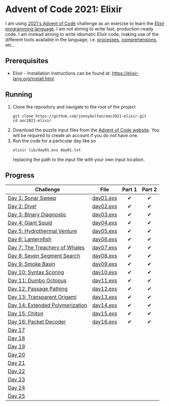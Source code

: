 # Advent of Code 2021: Elixir
I am using [2021's Advent of Code](https://adventofcode.com/2021) challenge as an exercise to learn the [Elixir programming language](https://elixir-lang.org).
I am not aiming to write fast, production-ready code.
I am instead aiming to write idiomatic Elixir code, making use of the different tools available in the language, i.e. [processes](https://elixir-lang.org/getting-started/processes.html), [comprehensions](https://elixir-lang.org/getting-started/comprehensions.html), etc..

## Prerequisites
- Elixir - Installation instructions can be found at: https://elixir-lang.org/install.html

## Running
1. Clone the repository and navigate to the root of the project
   ```
   git clone https://github.com/jonnybolton/aoc2021-elixir.git
   cd aoc2021-elixir
   ```
2. Download the puzzle input files from the [Advent of Code website](https://adventofcode.com/2021). You will be required to create an account if you do not have one.
3. Run the code for a particular day like so
   ```
   elixir lib/day01.exs day01.txt
   ```
   replacing the path to the input file with your own input location.

## Progress
| Challenge | File | Part 1 | Part 2 |
|-----------|------|:------:|:------:|
| [Day 1: Sonar Sweep](https://adventofcode.com/2021/day/1) | [day01.exs](lib/day01.exs) | ✔ | ✔ |
| [Day 2: Dive!](https://adventofcode.com/2021/day/2) | [day02.exs](lib/day02.exs) | ✔ | ✔ |
| [Day 3: Binary Diagnostic](https://adventofcode.com/2021/day/3) | [day03.exs](lib/day03.exs) | ✔ | ✔ |
| [Day 4: Giant Squid](https://adventofcode.com/2021/day/4) | [day04.exs](lib/day04.exs) | ✔ | ✔ |
| [Day 5: Hydrothermal Venture](https://adventofcode.com/2021/day/5) | [day05.exs](lib/day05.exs) | ✔ | ✔ |
| [Day 6: Lanternfish](https://adventofcode.com/2021/day/6) | [day06.exs](lib/day06.exs) | ✔ | ✔ |
| [Day 7: The Treachery of Whales](https://adventofcode.com/2021/day/7) | [day07.exs](lib/day07.exs) | ✔ | ✔ |
| [Day 8: Seven Segment Search](https://adventofcode.com/2021/day/8) | [day08.exs](lib/day08.exs) | ✔ | ✔ |
| [Day 9: Smoke Basin](https://adventofcode.com/2021/day/9) | [day09.exs](lib/day09.exs) | ✔ | ✔ |
| [Day 10: Syntax Scoring](https://adventofcode.com/2021/day/10) | [day10.exs](lib/day10.exs) | ✔ | ✔ |
| [Day 11: Dumbo Octopus](https://adventofcode.com/2021/day/11) | [day11.exs](lib/day11.exs) | ✔ | ✔ |
| [Day 12: Passage Pathing](https://adventofcode.com/2021/day/12) | [day12.exs](lib/day12.exs) | ✔ | ✔ |
| [Day 13: Transparent Origami](https://adventofcode.com/2021/day/13) | [day13.exs](lib/day13.exs) | ✔ | ✔ |
| [Day 14: Extended Polymerization](https://adventofcode.com/2021/day/14) | [day14.exs](lib/day14.exs) | ✔ | ✔ |
| [Day 15: Chiton](https://adventofcode.com/2021/day/15) | [day15.exs](lib/day15.exs) | ✔ | ✔ |
| [Day 16: Packet Decoder](https://adventofcode.com/2021/day/16) | [day16.exs](lib/day16.exs) | ✔ | ✔ |
| [Day 17](https://adventofcode.com/2021/day/17) | | | |
| [Day 18](https://adventofcode.com/2021/day/18) | | | |
| [Day 19](https://adventofcode.com/2021/day/19) | | | |
| [Day 20](https://adventofcode.com/2021/day/20) | | | |
| [Day 21](https://adventofcode.com/2021/day/21) | | | |
| [Day 22](https://adventofcode.com/2021/day/22) | | | |
| [Day 23](https://adventofcode.com/2021/day/23) | | | |
| [Day 24](https://adventofcode.com/2021/day/24) | | | |
| [Day 25](https://adventofcode.com/2021/day/25) | | | |
